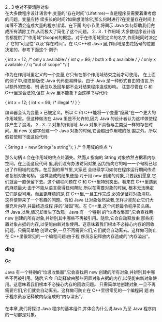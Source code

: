 2 . 3   绝对不要清除对象  
在大多数程序设计语言中,变量的“存在时间”(Lifetime)一直是程序员需要着重考虑的问题。变量应持
续多长的时间?如果想清除它,那么何时进行?在变量存在时间上纠缠不清会造成大量的程序错误。在下面
的小节里,将阐示 Java 如何帮助我们完成所有清除工作,从而极大了简化了这个问题。 
2 . 3 . 1   作用域 
大多数程序设计语言都提供了“作用域”(Scope)的概念。对于在作用域里定义的名字,作用域同时决定了
它的“可见性”以及“存在时间”。在 C,C++和 Java 里,作用域是由花括号的位置决定的。参考下面这个
例子: 
 
{ 
  int x = 12; 
	  /* only x available */ 
	  { 
	    int q = 96; 
	    /* both x & q available */ 
	  } 
  /* only x available */ 
  /* q “out of scope” */ 
} 
 
作为在作用域里定义的一个变量,它只有在那个作用域结束之前才可使用。 
在上面的例子中,缩进排版使 Java 代码更易辨读。由于 Java 是一种形式自由的语言,所以额外的空格、制
表位以及回车都不会对结果程序造成影响。 
注意尽管在 C 和 C++里是合法的,但在 Java 里不能象下面这样书写代码: 
 
{ 
  int x = 12; 
  { 
    int x = 96; /* illegal */ 
  } 
} 
 
编译器会认为变量 x 已被定义。所以 C 和 C++能将一个变量“隐藏”在一个更大的作用域里。但这种做法在
Java 里是不允许的,因为 Java 的设计者认为这样做使程序产生了混淆。 
2 . 3 . 2   对象的作用域 
Java 对象不具备与主类型一样的存在时间。用 new 关键字创建一个 Java 对象的时候,它会超出作用域的范
围之外。所以假若使用下面这段代码: 
 
{ 
String s = new String("a string"); 
} /* 作用域的终点 */ 
 
那么句柄 s 会在作用域的终点处消失。然而,s 指向的 String 对象依然占据着内存空间。在上面这段代码
里,我们没有办法访问对象,因为指向它的唯一一个句柄已超出了作用域的边界。在后面的章节里,大家还
会继续学习如何在程序运行期间传递和复制对象句柄。 
这样造成的结果便是:对于用 new 创建的对象,只要我们愿意,它们就会一直保留下去。这个编程问题在 C
和 C++里特别突出。看来在 C++里遇到的麻烦最大:由于不能从语言获得任何帮助,所以在需要对象的时候,
根本无法确定它们是否可用。而且更麻烦的是,在 C++里,一旦工作完成,必须保证将对象清除。 
这样便带来了一个有趣的问题。假如 Java 让对象依然故我,怎样才能防止它们大量充斥内存,并最终造成程
序的“凝固”呢。在 C++里,这个问题最令程序员头痛。但 Java 以后,情况却发生了改观。Java 有一个特别
的“垃圾收集器”,它会查找用 new 创建的所有对象,并辨别其中哪些不再被引用。随后,它会自动释放由
那些闲置对象占据的内存,以便能由新对象使用。这意味着我们根本不必操心内存的回收问题。只需简单地
创建对象,一旦不再需要它们,它们就会自动离去。这样做可防止在 C++里很常见的一个编程问题:由于程
序员忘记释放内存造成的“内存溢出”。

### dhg

####  Gc
Java 有一个特别的“垃圾收集器”,它会查找用 new 创建的所有对象,并辨别其中哪些不再被引用。随后,它会
自动释放由那些闲置对象占据的内存,以便能由新对象使用。这意味着我们根本不必操心内存的回收问题。
只需简单地创建对象,一旦不再需要它们,它们就会自动离去。这样做可防止在 C++里很常见的一个编程问
题:由于程序员忘记释放内存造成的“内存溢出”。

#### 
在本章,我们将探讨 Java 程序的基本组件,并体会为什么说Java 乃至 Java 程序内的一切都是对象。

